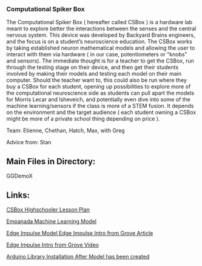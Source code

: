 ### Computational Spiker Box
The Computational Spiker Box ( hereafter called CSBox ) is a hardware lab meant to explore better the interactions between the senses and the central nervous system. This device was developed by Backyard Brains engineers, and the focus is on a student’s neuroscience education. The CSBox works by taking established neuron mathematical models and allowing the user to interact with them via hardware ( in our case, potentiometers or "knobs" and sensors).
	The immediate thought is for a teacher to get the CSBox, run through the testing stage on their device, and then get their students involved by making their models and testing each model on their main computer.
Should the teacher want to, this could also be run where they buy a CSBox for each student, opening up possibilities to explore more of the computational neuroscience side as students can pull apart the models for Morris Lecar and Isheveich, and potentially even dive into some of the machine learning/sensors if the class is more of a STEM fusion. It depends on the environment and the target audience ( each student owning a CSBox might be more of a private school thing depending on price ).

Team: Etienne, Chethan, Hatch, Max, with Greg   

Advice from: Stan

## Main Files in Directory:
GGDemoX

## Links:

[CSBox Highschooler Lesson Plan](https://docs.google.com/document/d/10m3qYU1o_Ff_S5vf5cXgXZOqF4JOqBALDKtLj9YVtUo/edit?tab=t.0#heading=h.nyvcnz9wxjju)

[Empanada Machine Learning Model](https://studio.edgeimpulse.com/public/571525/live/impulse/1/learning/keras/7)

[Edge Impulse Model Edge Impulse Intro from Grove Article](https://wiki.seeedstudio.com/Wio-Terminal-TinyML-EI-1/)

[Edge Impulse Intro from Grove Video](https://youtu.be/iCmlKyAp8eQ)

[Arduino Library Installation After Model has been created ](https://docs.edgeimpulse.com/docs/run-inference/arduino-library)
